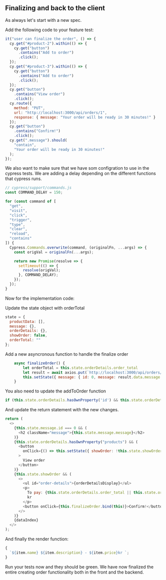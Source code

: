 ## Finalizing and back to the client

As always let's start with a new spec.

Add the following code to your feature test:

```js
it("user can finalize the order", () => {
  cy.get("#product-2").within(() => {
    cy.get("button")
      .contains("Add to order")
      .click();
  });
  cy.get("#product-3").within(() => {
    cy.get("button")
      .contains("Add to order")
      .click();
  });
  cy.get("button")
    .contains("View order")
    .click();
  cy.route({
    method: "PUT",
    url: "http://localhost:3000/api/orders/1",
    response: { message: "Your order will be ready in 30 minutes!" }
  });
  cy.get("button")
    .contains("Confirm!")
    .click();
  cy.get(".message").should(
    "contain",
    "Your order will be ready in 30 minutes!"
  );
});
```

We also want to make sure that we have som configration to use in the cypress tests. We are adding a delay depending on the different functions that cypress runs.

```js
// cypress/support/commands.js
const COMMAND_DELAY = 150;

for (const command of [
  "get",
  "visit",
  "click",
  "trigger",
  "type",
  "clear",
  "reload",
  "contains"
]) {
  Cypress.Commands.overwrite(command, (originalFn, ...args) => {
    const origVal = originalFn(...args);

    return new Promise(resolve => {
      setTimeout(() => {
        resolve(origVal);
      }, COMMAND_DELAY);
    });
  });
}
```

Now for the implementation code:

Update the state object with orderTotal

```js
state = {
  productData: [],
  message: {},
  orderDetails: {},
  showOrder: false,
  orderTotal: ""
};
```

Add a new asyncronous function to handle the finalize order

```js
	async finalizeOrder() {
		let orderTotal = this.state.orderDetails.order_total
		let result = await axios.put(`http://localhost:3000/api/orders/${this.state.orderDetails.id}`, { activity: 'finalize' })
		this.setState({ message: { id: 0, message: result.data.message }, orderTotal: orderTotal,   orderDetails: {}})
	}
```

You also need to update the addToOrder function

```js
if (this.state.orderDetails.hasOwnProperty('id') && this.state.orderDetails.finalized === false)
```

And update the return statement with the new changes.

```js
return (
  <>
    {this.state.message.id === 0 && (
      <h2 className="message">{this.state.message.message}</h2>
    )}
    {this.state.orderDetails.hasOwnProperty("products") && (
      <button
        onClick={() => this.setState({ showOrder: !this.state.showOrder })}
      >
        View order
      </button>
    )}
    {this.state.showOrder && (
      <>
        <ul id="order-details">{orderDetailsDisplay}</ul>
        <p>
          To pay: {this.state.orderDetails.order_total || this.state.orderTotal}{" "}
          kr
        </p>
        <button onClick={this.finalizeOrder.bind(this)}>Confirm!</button>
      </>
    )}
    {dataIndex}
  </>
);
```

And finally the render function:

```js
{
  `${item.name} ${item.description} - ${item.price}kr `;
}
```

Run your tests now and they should be green. We have now finalized the entire creating order functionality both in the front and the backend.
